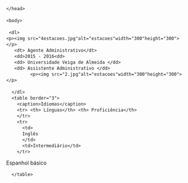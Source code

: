 
<html lang="pt-br">
	<head>
		<meta charset="UTF-8">
		<title> Curriculo profissional</title>
               

	</head>

	<body>

     <dl>
    <p><img src="4estacoes.jpg"alt="estacoes"width="300"height="300">
    </p>
       <dt> Agente Administrativo</dt>
       <dd>2015 - 2016<dd>
       <dd> Universidade Veiga de Almeida </dd>
       <dd> Assistente Administrativo </dd>
             <p><img src="2.jpg"alt="estacoes"width="300"height="300">
    </p>
      
      </dl> 
      <table border="3">
        <caption>Idiomas</caption>
        <tr> <th> Línguas</th> <th> Proficiência</th> 
        </tr>
        <tr>
          <td>
          Inglês
          </td>
          <td>Intermediário</td>
        </tr>
<tr>
          <td>
  Espanhol        
  </td>
  <td> básico </td>
        </tr>
     
      </table>
      
  
  
 
